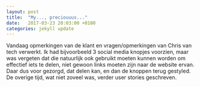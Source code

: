 ```yaml
---
layout: post
title:  "My..., preciouuus..."
date:   2017-03-23 20:03:00 +0100
categories: jekyll update
---
```

Vandaag opmerkingen van de klant en vragen/opmerkingen van Chris van tech verwerkt. Ik had bijvoorbeeld 3 social media knopjes voorzien, maar was vergeten dat die natuurlijk ook gebruikt moeten kunnen worden om effectief iets te delen, niet gewoon links moeten zijn naar de website ervan. Daar dus voor gezorgd, dat delen kan, en dan de knoppen terug gestyled. De overige tijd, wat niet zoveel was, verder user stories geschreven.
